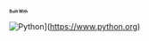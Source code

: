 <span style="font-size:0.5em;">**Built With**</span>


![Python](https://img.shields.io/badge/Python-3776AB?style=for-the-badge&logo=python&logoColor=white)](https://www.python.org)

